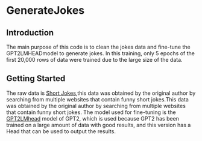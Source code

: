 # GenerateJokes
## Introduction
The main purpose of this code is to clean the jokes data and fine-tune the GPT2LMHEADmodel to generate jokes. In this training, only 5 epochs of the first 20,000 rows of data were trained due to the large size of the data.

## Getting Started
The raw data is [Short Jokes](https://www.kaggle.com/datasets/abhinavmoudgil95/short-jokes/),this data was obtained by the original author by searching from multiple websites that contain funny short jokes.This data was obtained by the original author by searching from multiple websites that contain funny short jokes.
The model used for fine-tuning is the [GPT2LMhead](https://huggingface.co/docs/transformers/v4.47.1/en/model_doc/gpt2#transformers.GPT2LMHeadModel) model of GPT2, which is used because GPT2 has been trained on a large amount of data with good results, and this version has a Head that can be used to output the results.

##
              
